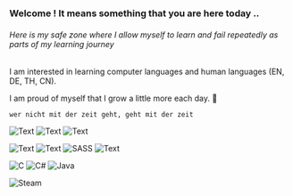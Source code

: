 ### Welcome ! It means something that you are here today ..
###### Here is my safe zone where I allow myself to learn and fail repeatedly as parts of my learning journey

I am interested in learning computer languages and human languages (EN, DE, TH, CN).

I am proud of myself that I grow a little more each day. 🌱 

``` wer nicht mit der zeit geht, geht mit der zeit ```

![Text](https://img.shields.io/badge/Udemy-EC5252?style=for-the-badge&logo=Udemy&logoColor=white)
![Text](https://img.shields.io/badge/Adobe%20Creative%20Cloud-DA1F26?style=for-the-badge&logo=Adobe%20Creative%20Cloud&logoColor=white)
![Text](https://img.shields.io/badge/GitHub-100000?style=for-the-badge&logo=github&logoColor=white)

![Text](https://img.shields.io/badge/HTML5-E34F26?style=for-the-badge&logo=html5&logoColor=white)
![Text](https://img.shields.io/badge/CSS3-1572B6?style=for-the-badge&logo=css3&logoColor=white)
![SASS](https://img.shields.io/badge/SASS-hotpink.svg?style=for-the-badge&logo=SASS&logoColor=white)
![Text](https://img.shields.io/badge/JavaScript-323330?style=for-the-badge&logo=javascript&logoColor=F7DF1E)

![C](https://img.shields.io/badge/c-%2300599C.svg?style=for-the-badge&logo=c&logoColor=white)
![C#](https://img.shields.io/badge/c%23-%23239120.svg?style=for-the-badge&logo=csharp&logoColor=white)
![Java](https://img.shields.io/badge/java-%23ED8B00.svg?style=for-the-badge&logo=openjdk&logoColor=white)

![Steam](https://img.shields.io/badge/steam-%23000000.svg?style=for-the-badge&logo=steam&logoColor=white)

<!---
Siri-RTNP/Siri-RTNP is a ✨ special ✨ repository because its `README.md` (this file) appears on your GitHub profile.
You can click the Preview link to take a look at your changes.
--->
